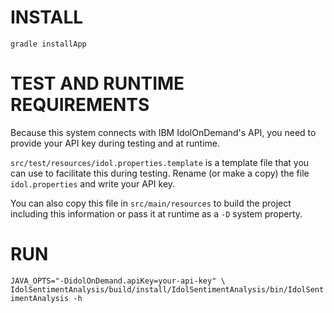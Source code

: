 INSTALL
=======

`gradle installApp`

TEST AND RUNTIME REQUIREMENTS
=============================

Because this system connects with IBM IdolOnDemand's API, you need to provide your API key during testing and at
runtime.

`src/test/resources/idol.properties.template` is a template file that you can use to facilitate this during testing.
Rename (or make a copy) the file `idol.properties` and write your API key.

You can also copy this file in `src/main/resources` to build the project including this information
or pass it at runtime as a `-D` system property.

RUN
===

`
JAVA_OPTS="-DidolOnDemand.apiKey=your-api-key" \
IdolSentimentAnalysis/build/install/IdolSentimentAnalysis/bin/IdolSentimentAnalysis -h
`
